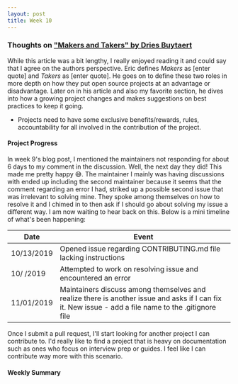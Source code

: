 ```yaml
---
layout: post
title: Week 10
---
```


### Thoughts on ["Makers and Takers" by Dries Buytaert](https://dri.es/balancing-makers-and-takers-to-scale-and-sustain-open-source)

While this article was a bit lengthy, I really enjoyed reading it and could say that I agree on the authors perspective. Eric defines *Makers* as [enter quote] and *Takers* as [enter quote]. He goes on to define these two roles in more depth on how they put open source projects at an advantage or disadvantage. Later on in his article and also my favorite section, he dives into how a growing project changes and makes suggestions on best practices to keep it going.

- Projects need to have some exclusive benefits/rewards, rules, accountability for all involved in the contribution of the project.


#### **Project Progress**
In week 9's blog post, I mentioned the maintainers not responding for about 6 days to my comment in the discussion. Well, the next day they did! This made me pretty happy :sweat_smile:. The maintainer I mainly was having discussions with ended up including the second maintainer because it seems that the comment regarding an error I had, striked up a possible second issue that was irrelevant to solving mine. They spoke among themselves on how to resolve it and I chimed in to then ask if I should go about solving my issue a different way. I am now waiting to hear back on this. Below is a mini timeline of what's been happening:

| Date      | Event          | 
| ------------- |-------------|
| 10/13/2019   | Opened issue regarding CONTRIBUTING.md file lacking instructions|
| 10/ /2019      | Attempted to work on resolving issue and encountered an error   | 
| 11/01/2019 | Maintainers discuss among themselves and realize there is another issue and asks if I can fix it. New issue - add a file name to the .gitignore file     |


Once I submit a pull request, I'll start looking for another project I can contribute to. I'd really like to find a project that is heavy on documentation such as ones who focus on interview prep or guides. I feel like I can contribute way more with this scenario. 

#### **Weekly Summary**
